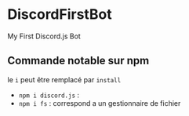 # DiscordFirstBot
My First Discord.js Bot

## Commande notable sur npm
le `i` peut être remplacé par `install`

- `npm i discord.js` : 
- `npm i fs` : correspond a un gestionnaire de fichier
